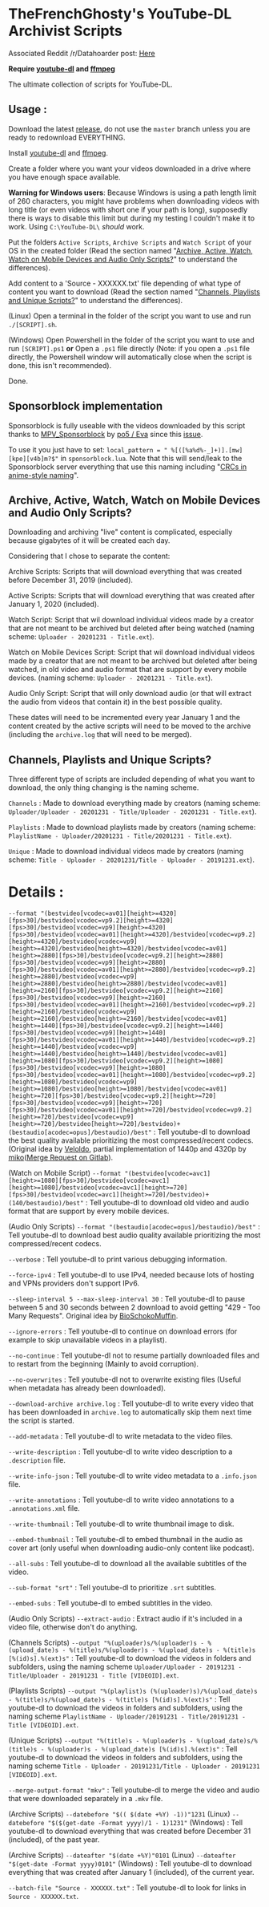 # TheFrenchGhosty's YouTube-DL Archivist Scripts

Associated Reddit /r/Datahoarder post: [Here](https://redd.it/dwhvq6)

**Require [youtube-dl](https://youtube-dl.org/) and [ffmpeg](https://www.ffmpeg.org/)**

The ultimate collection of scripts for YouTube-DL.


## Usage :

Download the latest [release](https://github.com/TheFrenchGhosty/TheFrenchGhostys-YouTube-DL-Archivist-Scripts/releases), do not use the `master` branch unless you are ready to redownload EVERYTHING.

Install [youtube-dl](https://youtube-dl.org/) and [ffmpeg](https://www.ffmpeg.org/).

Create a folder where you want your videos downloaded in a drive where you have enough space available.

**Warning for Windows users**: Because Windows is using a path length limit of 260 characters, you might have problems when downloading videos with long title (or even videos with short one if your path is long), supposedly there is ways to disable this limit but during my testing I couldn't make it to work. Using `C:\YouTube-DL\` *should* work.

Put the folders `Active Scripts`, `Archive Scripts` and `Watch Script` of your OS in the created folder (Read the section named "[Archive, Active, Watch, Watch on Mobile Devices and Audio Only Scripts?](https://github.com/TheFrenchGhosty/TheFrenchGhostys-YouTube-DL-Archivist-Scripts#archive-active-watch-watch-on-mobile-devices-and-audio-only-scripts)" to understand the differences).

Add content to a 'Source - XXXXXX.txt' file depending of what type of content you want to download (Read the section named "[Channels, Playlists and Unique Scripts?](https://github.com/TheFrenchGhosty/TheFrenchGhostys-YouTube-DL-Archivist-Scripts#channels-playlists-and-unique-scripts)" to understand the differences).

(Linux) Open a terminal in the folder of the script you want to use and run `./[SCRIPT].sh`.

(Windows) Open Powershell in the folder of the script you want to use and run `[SCRIPT].ps1` **or** Open a `.ps1` file directly (Note: if you open a `.ps1` file directly, the Powershell window will automatically close when the script is done, this isn't recommended).

Done.


## Sponsorblock implementation

Sponsorblock is fully useable with the videos downloaded by this script thanks to [MPV_Sponsorblock](https://github.com/po5/mpv_sponsorblock) by [po5 / Eva](https://github.com/po5) since this [issue](https://github.com/po5/mpv_sponsorblock/issues/5).

To use it you just have to set: `local_pattern = " %[([%a%d%-_]+)].[mw][kpe][v4b]m?$"` in `sponsorblock.lua`. Note that this will send/leak to the Sponsorblock server everything that use this naming including "[CRCs in anime-style naming](https://github.com/TheFrenchGhosty/TheFrenchGhostys-YouTube-DL-Archivist-Scripts/issues/1#issuecomment-633000802)".


## Archive, Active, Watch, Watch on Mobile Devices and Audio Only Scripts?

Downloading and archiving "live" content is complicated, especially because gigabytes of it will be created each day.

Considering that I chose to separate the content:

Archive Scripts: Scripts that will download everything that was created before December 31, 2019 (included).

Active Scripts: Scripts that will download everything that was created after January 1, 2020 (included).

Watch Script: Script that wil download individual videos made by a creator that are not meant to be archived but deleted after being watched (naming scheme: `Uploader - 20201231 - Title.ext`).

Watch on Mobile Devices Script: Script that wil download individual videos made by a creator that are not meant to be archived but deleted after being watched, in old video and audio format that are support by every mobile devices. (naming scheme: `Uploader - 20201231 - Title.ext`).

Audio Only Script: Script that will only download audio (or that will extract the audio from videos that contain it) in the best possible quality.

These dates will need to be incremented every year January 1 and the content created by the active scripts will need to be moved to the archive (including the `archive.log` that will need to be merged).


## Channels, Playlists and Unique Scripts?

Three different type of scripts are included depending of what you want to download, the only thing changing is the naming scheme.

`Channels` : Made to download everything made by creators (naming scheme: `Uploader/Uploader - 20201231 - Title/Uploader - 20201231 - Title.ext`).

`Playlists` : Made to download playlists made by creators (naming scheme: `PlaylistName - Uploader/20201231 - Title/20201231 - Title.ext`).

`Unique` : Made to download individual videos made by creators (naming scheme: `Title - Uploader - 20201231/Title - Uploader - 20191231.ext`).


# Details :

`--format "(bestvideo[vcodec=av01][height>=4320][fps>30]/bestvideo[vcodec=vp9.2][height>=4320][fps>30]/bestvideo[vcodec=vp9][height>=4320][fps>30]/bestvideo[vcodec=av01][height>=4320]/bestvideo[vcodec=vp9.2][height>=4320]/bestvideo[vcodec=vp9][height>=4320]/bestvideo[height>=4320]/bestvideo[vcodec=av01][height>=2880][fps>30]/bestvideo[vcodec=vp9.2][height>=2880][fps>30]/bestvideo[vcodec=vp9][height>=2880][fps>30]/bestvideo[vcodec=av01][height>=2880]/bestvideo[vcodec=vp9.2][height>=2880]/bestvideo[vcodec=vp9][height>=2880]/bestvideo[height>=2880]/bestvideo[vcodec=av01][height>=2160][fps>30]/bestvideo[vcodec=vp9.2][height>=2160][fps>30]/bestvideo[vcodec=vp9][height>=2160][fps>30]/bestvideo[vcodec=av01][height>=2160]/bestvideo[vcodec=vp9.2][height>=2160]/bestvideo[vcodec=vp9][height>=2160]/bestvideo[height>=2160]/bestvideo[vcodec=av01][height>=1440][fps>30]/bestvideo[vcodec=vp9.2][height>=1440][fps>30]/bestvideo[vcodec=vp9][height>=1440][fps>30]/bestvideo[vcodec=av01][height>=1440]/bestvideo[vcodec=vp9.2][height>=1440]/bestvideo[vcodec=vp9][height>=1440]/bestvideo[height>=1440]/bestvideo[vcodec=av01][height>=1080][fps>30]/bestvideo[vcodec=vp9.2][height>=1080][fps>30]/bestvideo[vcodec=vp9][height>=1080][fps>30]/bestvideo[vcodec=av01][height>=1080]/bestvideo[vcodec=vp9.2][height>=1080]/bestvideo[vcodec=vp9][height>=1080]/bestvideo[height>=1080]/bestvideo[vcodec=av01][height>=720][fps>30]/bestvideo[vcodec=vp9.2][height>=720][fps>30]/bestvideo[vcodec=vp9][height>=720][fps>30]/bestvideo[vcodec=av01][height>=720]/bestvideo[vcodec=vp9.2][height>=720]/bestvideo[vcodec=vp9][height>=720]/bestvideo[height>=720]/bestvideo)+(bestaudio[acodec=opus]/bestaudio)/best"` : Tell youtube-dl to download the best quality available prioritizing the most compressed/recent codecs. (Original idea by [Veloldo](https://redd.it/c6fh4x), partial implementation of 1440p and 4320p by [miko](https://github.com/TheFrenchGhosty/TheFrenchGhostys-YouTube-DL-Archivist-Scripts/commit/3763eb7a2291754cfd2bccfab65449ba9d758887)([Merge Request on Gitlab](https://gitlab.com/TheFrenchGhosty/TheFrenchGhostys-YouTube-DL-Archivist-Scripts/-/merge_requests/2)).

(Watch on Mobile Script) `--format "(bestvideo[vcodec=avc1][height>=1080][fps>30]/bestvideo[vcodec=avc1][height>=1080]/bestvideo[vcodec=avc1][height>=720][fps>30]/bestvideo[vcodec=avc1][height>=720]/bestvideo)+(140/bestaudio)/best"` : Tell youtube-dl to download old video and audio format that are support by every mobile devices.

(Audio Only Scripts) `--format "(bestaudio[acodec=opus]/bestaudio)/best"` : Tell youtube-dl to download best audio quality available prioritizing the most compressed/recent codecs.

`--verbose` : Tell youtube-dl to print various debugging information.

`--force-ipv4` : Tell youtube-dl to use IPv4, needed because lots of hosting and VPNs providers don't support IPv6.

`--sleep-interval 5 --max-sleep-interval 30` : Tell youtube-dl to pause between 5 and 30 seconds between 2 download to avoid getting "429 - Too Many Requests". Original idea by [BioSchokoMuffin](https://old.reddit.com/r/DataHoarder/comments/cr8t0k/can_you_answer_a_few_questions_i_have_about/ex3megb/).

`--ignore-errors` : Tell youtube-dl to continue on download errors (for example to skip unavailable videos in a playlist).

`--no-continue` : Tell youtube-dl not to resume partially downloaded files and to restart from the beginning (Mainly to avoid corruption).

`--no-overwrites` : Tell youtube-dl not to overwrite existing files (Useful when metadata has already been downloaded).

`--download-archive archive.log` : Tell youtube-dl to write every video that has been downloaded in `archive.log` to automatically skip them next time the script is started.

`--add-metadata` : Tell youtube-dl to write metadata to the video files.

`--write-description` : Tell youtube-dl to write video description to a `.description` file.

`--write-info-json` : Tell youtube-dl to write video metadata to a `.info.json` file.

`--write-annotations` : Tell youtube-dl to write video annotations to a `.annotations.xml` file.

`--write-thumbnail` : Tell youtube-dl to write thumbnail image to disk.

`--embed-thumbnail` : Tell youtube-dl to embed thumbnail in the audio as cover art (only useful when downloading audio-only content like podcast).

`--all-subs` : Tell youtube-dl to download all the available subtitles of the video.

`--sub-format "srt"` : Tell youtube-dl to prioritize `.srt` subtitles.

`--embed-subs` : Tell youtube-dl to embed subtitles in the video.

(Audio Only Scripts) `--extract-audio` : Extract audio if it's included in a video file, otherwise don't do anything.

(Channels Scripts) `--output "%(uploader)s/%(uploader)s - %(upload_date)s - %(title)s/%(uploader)s - %(upload_date)s - %(title)s [%(id)s].%(ext)s"` : Tell youtube-dl to download the videos in folders and subfolders, using the naming scheme `Uploader/Uploader - 20191231 - Title/Uploader - 20191231 - Title [VIDEOID].ext`.

(Playlists Scripts) `--output "%(playlist)s (%(uploader)s)/%(upload_date)s - %(title)s/%(upload_date)s - %(title)s [%(id)s].%(ext)s"` : Tell youtube-dl to download the videos in folders and subfolders, using the naming scheme `PlaylistName - Uploader/20191231 - Title/20191231 - Title [VIDEOID].ext`.

(Unique Scripts) `--output "%(title)s - %(uploader)s - %(upload_date)s/%(title)s - %(uploader)s - %(upload_date)s [%(id)s].%(ext)s"` : Tell youtube-dl to download the videos in folders and subfolders, using the naming scheme `Title - Uploader - 20191231/Title - Uploader - 20191231 [VIDEOID].ext`.

`--merge-output-format "mkv"` : Tell youtube-dl to merge the video and audio that were downloaded separately in a `.mkv` file.

(Archive Scripts) `--datebefore "$(( $(date +%Y) -1))"1231` (Linux) `--datebefore "$($(get-date -Format yyyy)/1 - 1)1231"` (Windows) : Tell youtube-dl to download everything that was created before December 31 (included), of the past year.

(Archive Scripts) `--dateafter "$(date +%Y)"0101` (Linux) `--dateafter "$(get-date -Format yyyy)0101"` (Windows) : Tell youtube-dl to download everything that was created after January 1 (included), of the current year.

`--batch-file "Source - XXXXXX.txt"` : Tell youtube-dl to look for links in `Source - XXXXXX.txt`.
